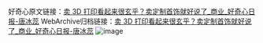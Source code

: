 好奇心原文链接：[卖 3D 打印看起来很玄乎？卖定制首饰就好说了_商业_好奇心日报-唐冰蕊](https://www.qdaily.com/articles/8266.html)
WebArchive归档链接：[卖 3D 打印看起来很玄乎？卖定制首饰就好说了_商业_好奇心日报-唐冰蕊](http://web.archive.org/web/20170726192429/http://www.qdaily.com/articles/8266.html)
![image](http://ww3.sinaimg.cn/large/007d5XDply1g3vbejwntkj30u04lckjl)